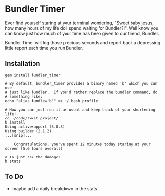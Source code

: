 Bundler Timer
=============
Ever find yourself staring at your terminal wondering, "Sweet baby jesus, how many hours of my life do I spend waiting for Bundler?!".
Well know you can know just how much of your time has been given to our friend, Bundler.

Bundler Timer will log those precious seconds and report back a depressing little report each time you run Bundler.

Installation
------------
    gem install bundler_timer

    # By default, bundler_timer provides a binary named 'b' which you can use
    # just like bundler.  If you'd rather replace the bundler command, do
    # something like:
    echo "alias bundle='b'" >> ~/.bash_profile

    # Now you can just run it as usual and keep track of your shortening life!
    cd ~/code/sweet_project/
    b install
    Using activesupport (3.0.3)
    Using builder (2.1.2)
    ...[snip]...

        Congratulations, you've spent 12 minutes today staring at your screen (5.6 hours overall)

    # To just see the damage:
    b stats


To Do
------
* maybe add a daily breakdown in the stats
